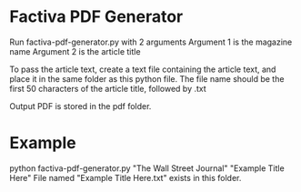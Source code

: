 # Factiva PDF Generator

Run factiva-pdf-generator.py with 2 arguments
Argument 1 is the magazine name
Argument 2 is the article title

To pass the article text, create a text file containing the article text, and place it in the same folder as this python file.
The file name should be the first 50 characters of the article title, followed by .txt

Output PDF is stored in the pdf folder.

# Example

python factiva-pdf-generator.py "The Wall Street Journal" "Example Title Here"
File named "Example Title Here.txt" exists in this folder.
